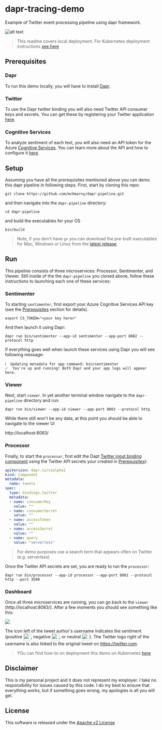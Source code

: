 # dapr-tracing-demo

Example of Twitter event processing pipeline using dapr framework.

![alt text](resource/image/overview-local.png "Local Pipeline Overview")

> This readme covers local deployment. For Kubernetes deployment instructions [see here](./deployment/)

## Prerequisites

### Dapr

To run this demo locally, you will have to install [Dapr](https://github.com).

### Twitter

To use the Dapr twitter binding you will also need Twitter API consumer keys and secrets. You can get these by registering your Twitter application [here](https://developer.twitter.com/en/apps/create).

### Cognitive Services

To analyze sentiment of each text, you will also need an API token for the Azure [Cognitive Services](https://azure.microsoft.com/en-us/services/cognitive-services/). You can learn more about the API and how to configure it [here](https://docs.microsoft.com/en-us/azure/cognitive-services/text-analytics/how-tos/text-analytics-how-to-sentiment-analysis?tabs=version-2#sentiment-analysis-versions-and-features).

## Setup

Assuming you have all the prerequisites mentioned above you can demo this dapr pipeline in following steps. First, start by cloning this repo:

```shell
git clone https://github.com/mchmarny/dapr-pipeline.git
```

and then navigate into the `dapr-pipeline` directory:

```shell
cd dapr-pipeline
```

and build the executables for your OS

```shell
bin/build
```

> Note, if you don't have `go` you can download the pre-built executables for Mac, Windows or Linux from the [latest release](https://github.com/mchmarny/dapr-pipeline/releases/latest).

## Run

This pipeline consists of three microservices: Processor, Sentimenter, and Viewer. Still inside of the the `dapr-pipeline` you cloned above, follow these instructions to launching each one of these services:

### Sentimenter

To starting `sentimenter`, first export your Azure Cognitive Services API key (see the [Prerequisites](#prerequisites) section for details).

```shell
export CS_TOKEN="<your key here>"
```

And then launch it using Dapr:

```shell
dapr run bin/sentimenter --app-id sentimenter --app-port 8082 --protocol http
```

If everything goes well when launch these services using Dapr you will see following message:

```shell
ℹ️  Updating metadata for app command: bin/sentimenter
✅  You're up and running! Both Dapr and your app logs will appear here.
```

### Viewer

Next, start `viewer`. In yet another terminal window navigate to the `dapr-pipeline` directory and run:

```shell
dapr run bin/viewer --app-id viewer --app-port 8083 --protocol http
```

While there still won't be any data, at this point you should be able to navigate to the viewer UI

http://localhost:8083/


### Processor

Finally, to start the `processor`, first edit the Dapt [Twitter input binding component](components/twitter.yaml) using the Twitter API secrets your created in [Prerequisites](#prerequisites)):

```yaml
apiVersion: dapr.io/v1alpha1
kind: Component
metadata:
  name: tweets
spec:
  type: bindings.twitter
  metadata:
  - name: consumerKey
    value: ""
  - name: consumerSecret
    value: ""
  - name: accessToken
    value: ""
  - name: accessSecret
    value: ""
  - name: query
    value: "serverless"  
```

> For demo purposes use a search term that appears often on Twitter (e.g. serverless)

Once the Twitter API secrets are set, you are ready to run the `processor`:

```shell
dapr run bin/processor --app-id processor --app-port 8081 --protocol http --port 3500
```

### Dashboard

Once all three microservices are running, you can go back to the `viewer` (http://localhost:8083/). After a few moments you should see something like this:

![](resource/image/ui.png)  

The icon left of the tweet author's username indicates the sentiment (positive <img src="resource/static/img/s1.svg" width="25" style="vertical-align:middle">, negative <img src="resource/static/img/s0.svg" width="25" style="vertical-align:middle">, or neutral <img src="resource/static/img/neutral.svg" width="25" style="vertical-align:middle">). The Twitter logo right of the username is also linked to the original tweet on https://twitter.com.

> YOu can find how-to on deployment this demo on Kubernetes [here](./deployment/)

## Disclaimer

This is my personal project and it does not represent my employer. I take no responsibility for issues caused by this code. I do my best to ensure that everything works, but if something goes wrong, my apologies is all you will get.

## License
This software is released under the [Apache v2 License](./LICENSE)



